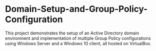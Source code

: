 # Domain-Setup-and-Group-Policy-Configuration
This project demonstrates the setup of an Active Directory domain environment and implementation of multiple Group Policy configurations using Windows Server and a Windows 10 client, all hosted on VirtualBox.
